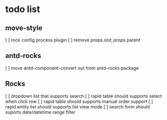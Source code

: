 # todo list

## move-style
[ ] rock config process plugin
[ ] remove props.$slot, props.$parent

## antd-rocks
[ ] move antd-component-convert out from antd-rocks package

## Rocks
[ ] dropdown list that supports search
[ ] rapid table should supports select when click row
[ ] rapid table should supports manual order support
[ ] rapid entity list should supports list view mode
[ ] search form should suports date/datetime range filter